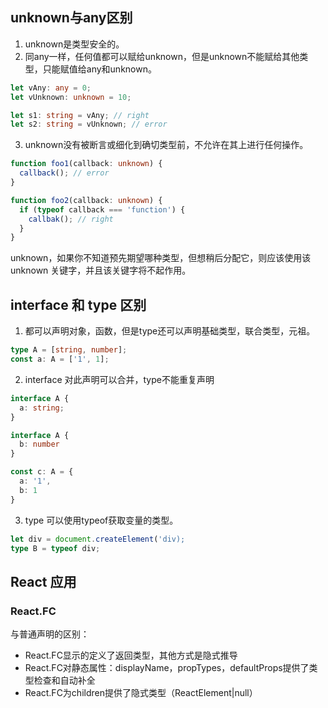 ## unknown与any区别
1. unknown是类型安全的。
2. 同any一样，任何值都可以赋给unknown，但是unknown不能赋给其他类型，只能赋值给any和unknown。
```ts
let vAny: any = 0;
let vUnknown: unknown = 10;

let s1: string = vAny; // right
let s2: string = vUnknown; // error
```
3. unknown没有被断言或细化到确切类型前，不允许在其上进行任何操作。
```ts
function foo1(callback: unknown) {
  callback(); // error
}

function foo2(callback: unknown) {
  if (typeof callback === 'function') {
    callbak(); // right
  }
}
```
unknown，如果你不知道预先期望哪种类型，但想稍后分配它，则应该使用该 unknown 关键字，并且该关键字将不起作用。

## interface 和 type 区别
1. 都可以声明对象，函数，但是type还可以声明基础类型，联合类型，元祖。
```ts
type A = [string, number];
const a: A = ['1', 1];
```
2. interface 对此声明可以合并，type不能重复声明
```ts
interface A {
  a: string;
}

interface A {
  b: number
}

const c: A = {
  a: '1',
  b: 1
}
```
3. type 可以使用typeof获取变量的类型。
```ts
let div = document.createElement('div);
type B = typeof div;
```

## React 应用

### React.FC
与普通声明的区别：
- React.FC显示的定义了返回类型，其他方式是隐式推导
- React.FC对静态属性：displayName，propTypes，defaultProps提供了类型检查和自动补全
- React.FC为children提供了隐式类型（ReactElement|null）

